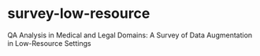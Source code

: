 # survey-low-resource
QA Analysis in Medical and Legal Domains:  A Survey of Data Augmentation in Low-Resource Settings
